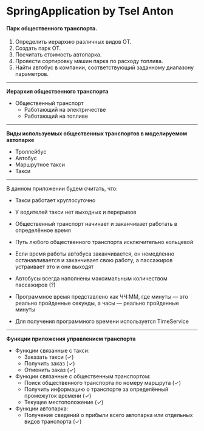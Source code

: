 # SpringApplication by Tsel Anton

#### Парк общественного транспорта. 
1. Определить иерархию различных видов ОТ.  
2. Создать парк ОТ.  
3. Посчитать стоимость автопарка.  
4. Провести сортировку машин парка по расходу топлива.  
5. Найти автобус в компании, соответствующий заданному диапазону параметров.  

----
**Иерархия общественного транспорта**
* Общественный транспорт
    * Работающий на электричестве
    * Работающий на топливе
----
**Виды используемых общественных транспортов в моделируемом автопарке**

* Троллейбус
* Автобус
* Маршрутное такси
* Такси  
----  
В данном приложении будем считать, что:  
* Такси работает круглосуточно
* У водителей такси нет выходных и перерывов
  
  
* Общественный транспорт начинает и заканчивает работать в определённое время
* Путь любого общественного транспорта исключительно кольцевой
* Если время работы автобуса заканчивается, он немедленно останавливается и 
заканчивает свою работу, а пассажиров устраивает это и они выходят
* Автобусы всегда  наполнены максимальным количеством пассажиров (?)
  
  
* Программное время представлено как ЧЧ:ММ, где минуты — это реально пройденные 
секунды, а часы — реально пройденные минуты
* Для получения программного времени используется TimeService
----  
**Функции приложения управлением транспорта**
* Функции связанные с такси:
    * Заказать такси (✓)
    * Получить заказ (✓)
    * Отменить заказ (✓)
* Функции связанные с общественным транспортом:
    * Поиск общественного транспорта по номеру маршрута (✓)
    * Получить информацию о транспорте за определённый промежуток времени (✓)
    * Текущее местоположение (✓)
* Функции автопарка:
    * Получение сведений о прибыли всего автопарка 
    или отдельных видов транспорта (✓)